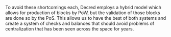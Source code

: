 To avoid these shortcomings each, Decred employs a hybrid model which allows for production of blocks by PoW, but the validation of those blocks are done so by the PoS. This allows us to have the best of both systems and create a system of checks and balances that should avoid problems of centralization that has been seen across the space for years.
